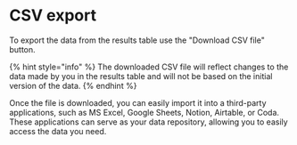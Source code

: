 # CSV export

To export the data from the results table use the "Download CSV file" button.

{% hint style="info" %}
The downloaded CSV file will reflect changes to the data made by you in the results table and will not be based on the initial version of the data.
{% endhint %}

Once the file is downloaded, you can easily import it into a third-party applications, such as MS Excel, Google Sheets, Notion, Airtable, or Coda. These applications can serve as your data repository, allowing you to easily access the data you need.
